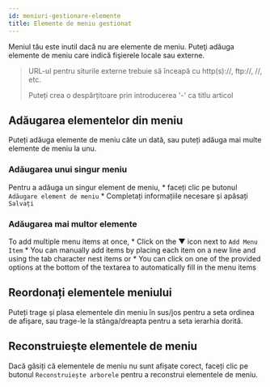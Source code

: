 ```yaml
---
id: meniuri-gestionare-elemente
title: Elemente de meniu gestionat
---
```


Meniul tău este inutil dacă nu are elemente de meniu. Puteţi adăuga elemente de meniu care indică fişierele locale sau externe.

> URL-ul pentru siturile externe trebuie să înceapă cu http(s)://, ftp://, //, etc.
> 
> Puteți crea o despărțitoare prin introducerea '-' ca titlu articol

## Adăugarea elementelor din meniu

Puteți adăuga elemente de meniu câte un dată, sau puteți adăuga mai multe elemente de meniu la unu.

### Adăugarea unui singur meniu

Pentru a adăuga un singur element de meniu, * faceți clic pe butonul `Adăugare element de meniu` * Completați informațiile necesare și apăsați `Salvați`

### Adăugarea mai multor elemente

To add multiple menu items at once, * Click on the ▼ icon next to `Add Menu Item` * You can manually add items by placing each item on a new line and using the tab character nest items or * You can click on one of the provided options at the bottom of the textarea to automatically fill in the menu items

## Reordonați elementele meniului

Puteți trage și plasa elementele din meniu în sus/jos pentru a seta ordinea de afișare, sau trage-le la stânga/dreapta pentru a seta ierarhia dorită.

## Reconstruieşte elementele de meniu

Dacă găsiți că elementele de meniu nu sunt afișate corect, faceți clic pe butonul `Reconstruiește arborele` pentru a reconstrui elementele de meniu.